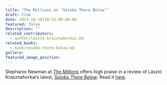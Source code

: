 ```yaml
---
title: "The Millions on ‘Seiobo There Below’"
draft: true
date: 2013-10-18T18:52:00-04:00
featured: false
description: ""
related_contributors:
  - author/laszlo-krasznahorkai.md
related_books:
  - book/seiobo-there-below.md
gallery:
featured_image_position: 
---
```


Stephanie Newman at _[The Millions](http://www.themillions.com/2013/10/a-prism-of-hidden-meanings-on-laszlo-krasznahorkais-seiobo-there-below.html)_ offers high praise in a review of László Krasznahorkai’s latest, [_Seiobo There Below_](http://ndbooks.com/book/seiobo-there-below). Read it [here](http://www.themillions.com/2013/10/a-prism-of-hidden-meanings-on-laszlo-krasznahorkais-seiobo-there-below.html). 

